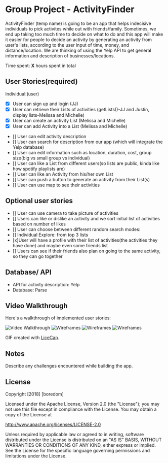 # Group Project - ActivityFinder

ActivityFinder (temp name) is going to be an app  that helps indecisive individuals to pick activites while out with friends/family. Sometimes, we end up taking too much time to decide on what to do and this app will make it easier for people to decide an activity by generating an activity from user's lists, according to the user input of time, money, and distance/location. We are thinking of using the Yelp API to get general information and description of businesses/locations.

Time spent: **X** hours spent in total

## User Stories(required)
Individual:(user)
- [x] User can sign up and login (JJ)
- [x] User can retrieve their Lists of activities (getLists()-JJ and Justin, display lists-Melissa and Michelle)
- [x] User can create an activity List (Melissa and Michelle)
- [x] User can add Activity into a List (Melissa and Michelle)
- [] User can edit activity description
- [] User can search for description from our app (which will integrate the Yelp database)
- [] User can edit information such as location, duration, cost, group size(big vs small group vs individual)
- [] User can like a List from different users(so lists are public, kinda like how spotify playlists are)
- [] User can like an Activity from his/her own List
- [] User can push a button to generate an activity from their List(s)
- [] User can use map to see their activities


## Optional user stories
- [] User can use camera to take picture of activities
- [] Users can like or dislike an activity and we sort initial list of activities based on number of likes
- [] User can choose between different random search modes:
- [] Individual Explore: from top 3 lists
- [x]User will have a profile with their list of activities(the activities they have done) and maybe even some friends list
- [] Users can see if their friends also plan on going to the same activity, so they can go together

## Database/ API
- API for activity description: Yelp
- Database: Parse


## Video Walkthrough

Here's a walkthrough of implemented user stories:


<img src='https://imgur.com/x5uo2Dd.gif' title='Video Walkthrough' width='' alt='Video Walkthrough' />

<img src='https://imgur.com/bo78ciz.png' title='Wireframes' width='' alt='Wireframes' />

<img src='https://i.imgur.com/OtpjVnb.png' title='Wireframes' width='' alt='Wireframes' />

<img src='https://i.imgur.com/jgSFbGv.png' title='Wireframes' width='' alt='Wireframes' />

GIF created with [LiceCap](http://www.cockos.com/licecap/).

## Notes

Describe any challenges encountered while building the app.

## License

Copyright [2018] [boredom]

Licensed under the Apache License, Version 2.0 (the "License");
you may not use this file except in compliance with the License.
You may obtain a copy of the License at

http://www.apache.org/licenses/LICENSE-2.0

Unless required by applicable law or agreed to in writing, software
distributed under the License is distributed on an "AS IS" BASIS,
WITHOUT WARRANTIES OR CONDITIONS OF ANY KIND, either express or implied.
See the License for the specific language governing permissions and
limitations under the License.
